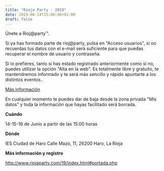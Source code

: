 ```yaml
---
title: "Rioja Party - 2019"
date: 2019-06-14T15:00:00+01:00
draft: false
---
```


Únete a Rioj@party™.

Si ya has formado parte de rioj@party, pulsa en "Acceso usuarios", si no recuerdas tus datos con el e-mail será suficiente para que puedas recuperar el nombre de usuario y contraseña.

Si lo prefieres, tanto si has estado registrado anteriormente como si no, puedes utilizar la opción "Alta en la web". Es totalmente libre y gratuito, te mantendremos informado y te será más sencillo y rápido apuntarte a los distintos eventos..

[Más información](http://www.riojaparty.com/19/index.html#portada.php)

<!--more-->

En cualquier momento te puedes dar de baja desde la zona privada "Mis datos" y toda la información que hayas facilitado será borrada.

__Cuándo__

14-15-16 de Junio a partir de las 15:00 horas

__Dónde__

IES Ciudad de Haro
Calle Mazo, 11, 26200
Haro, La Rioja

__Más información y registro__

http://www.riojaparty.com/19/index.html#portada.php

